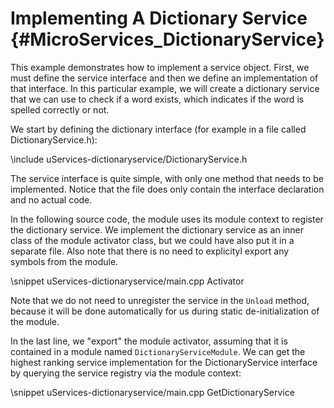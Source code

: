 Implementing A Dictionary Service    {#MicroServices_DictionaryService}
=================================

This example demonstrates how to implement a service object. First, we must define the service interface
and then we define an implementation of that interface. In this particular example, we will create a
dictionary service that we can use to check if a word exists, which indicates if the word is spelled
correctly or not.

We start by defining the dictionary interface (for example in a file called DictionaryService.h):

\include uServices-dictionaryservice/DictionaryService.h

The service interface is quite simple, with only one method that needs to be implemented. Notice that the
file does only contain the interface declaration and no actual code.

In the following source code, the module uses its module context to register the dictionary service.
We implement the dictionary service as an inner class of the module activator class, but we could have also
put it in a separate file. Also note that there is no need to explicityl export any symbols from the module.

\snippet uServices-dictionaryservice/main.cpp Activator

Note that we do not need to unregister the service in the `Unload` method, because it will be done automatically
for us during static de-initialization of the module.

In the last line, we "export" the module activator, assuming that it is contained in a module named
`DictionaryServiceModule`. We can get the highest ranking service implementation for the DictionaryService interface
by querying the service registry via the module context:

\snippet uServices-dictionaryservice/main.cpp GetDictionaryService
